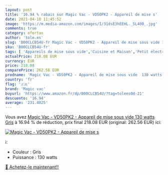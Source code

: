 ```yaml
---
layout: post
title: '16.94 % rabais sur Magic Vac - VD50PK2 - Appareil de mise s'
date: 2021-04-10 11:45:52
image: 'https://m.media-amazon.com/images/I/31dsE3hEEHL._SL400_.jpg'
comments: true
category: ofertas
author: 'tole.es'
slug: 'B00CLCB54U-fr Magic Vac - VD50PK2 - Appareil de mise sous vide 130 watts...'
sku: 'B00CLCB54U-fr'
tags: [ 'Appareils de mise sous vide','Cuisine et Maison','Petit électroménager','magic vac', ]
actualPrice: 218.08 EUR
currency: EUR
price: 218.08
comparePrice: 262.56 EUR
prodname: 'Magic Vac - VD50PK2 - Appareil de mise sous vide  130 watts  Gris'
country: 'fr'
flag: '🇫🇷'
brand: 'Magic vac'
buyurl: 'https://www.amazon.fr/dp/B00CLCB54U/?tag=tolees0d-21'
descuento: '16.94'
average: '231.4025'
---
```


Vous avez [Magic Vac - VD50PK2 - Appareil de mise sous vide  130 watts  Gris](https://www.amazon.fr/dp/B00CLCB54U/?tag=tolees0d-21)  à  16.94 % de réduction, prix final  218.08 EUR (original: 262.56 EUR) ici:

[![Magic Vac - VD50PK2 - Appareil de mise s](https://m.media-amazon.com/images/I/31dsE3hEEHL._SL400_.jpg)](https://www.amazon.fr/dp/B00CLCB54U/?tag=tolees0d-21)

ℹ️:

- Couleur : Gris
- Puissance : 130 watts

[🛒 Achetez-le maintenant!!](https://www.amazon.fr/dp/B00CLCB54U/?tag=tolees0d-21)
